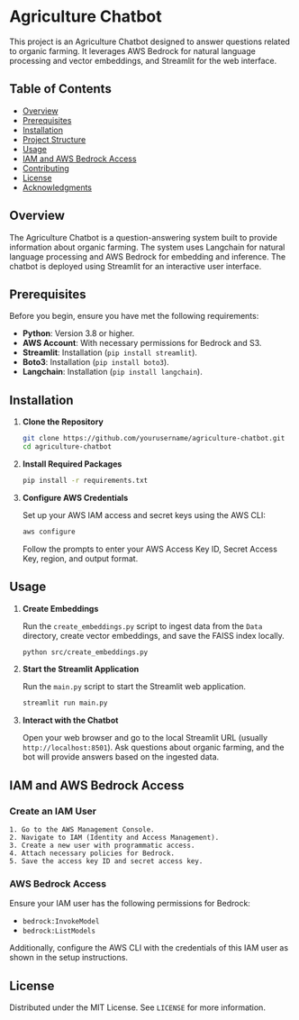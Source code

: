 # Agriculture Chatbot

This project is an Agriculture Chatbot designed to answer questions related to organic farming. It leverages AWS Bedrock for natural language processing and vector embeddings, and Streamlit for the web interface.

## Table of Contents

- [Overview](#overview)
- [Prerequisites](#prerequisites)
- [Installation](#installation)
- [Project Structure](#project-structure)
- [Usage](#usage)
- [IAM and AWS Bedrock Access](#iam-and-aws-bedrock-access)
- [Contributing](#contributing)
- [License](#license)
- [Acknowledgments](#acknowledgments)

## Overview

The Agriculture Chatbot is a question-answering system built to provide information about organic farming. The system uses Langchain for natural language processing and AWS Bedrock for embedding and inference. The chatbot is deployed using Streamlit for an interactive user interface.

## Prerequisites

Before you begin, ensure you have met the following requirements:

- **Python**: Version 3.8 or higher.
- **AWS Account**: With necessary permissions for Bedrock and S3.
- **Streamlit**: Installation (`pip install streamlit`).
- **Boto3**: Installation (`pip install boto3`).
- **Langchain**: Installation (`pip install langchain`).

## Installation

1. **Clone the Repository**

    ```bash
    git clone https://github.com/yourusername/agriculture-chatbot.git
    cd agriculture-chatbot
    ```

2. **Install Required Packages**

    ```bash
    pip install -r requirements.txt
    ```

3. **Configure AWS Credentials**

    Set up your AWS IAM access and secret keys using the AWS CLI:

    ```bash
    aws configure
    ```

    Follow the prompts to enter your AWS Access Key ID, Secret Access Key, region, and output format.


## Usage

1. **Create Embeddings**

    Run the `create_embeddings.py` script to ingest data from the `Data` directory, create vector embeddings, and save the FAISS index locally.

    ```bash
    python src/create_embeddings.py
    ```

2. **Start the Streamlit Application**

    Run the `main.py` script to start the Streamlit web application.

    ```bash
    streamlit run main.py
    ```

3. **Interact with the Chatbot**

    Open your web browser and go to the local Streamlit URL (usually `http://localhost:8501`). Ask questions about organic farming, and the bot will provide answers based on the ingested data.

## IAM and AWS Bedrock Access

### Create an IAM User

    1. Go to the AWS Management Console.
    2. Navigate to IAM (Identity and Access Management).
    3. Create a new user with programmatic access.
    4. Attach necessary policies for Bedrock.
    5. Save the access key ID and secret access key.

### AWS Bedrock Access

Ensure your IAM user has the following permissions for Bedrock:

- `bedrock:InvokeModel`
- `bedrock:ListModels`

Additionally, configure the AWS CLI with the credentials of this IAM user as shown in the setup instructions.

## License

Distributed under the MIT License. See `LICENSE` for more information.
